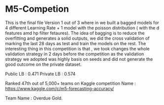 # M5-Competion

This is the final file Version 1 out of 3 where in we built a bagged models for 4 different Learning Rate + 1 model with the poisson distribution ( with the d features amd hp filter fetaures). The idea of bagging is to reduce the overfitting and generates a solid outputs, we did the cross validation of marking the last 28 days as test and train the models on the rest. The interesting thing in this competition is that , we took changes the whole validation strategy in 2 days before the competition as the validation strategy we adopted was highly basis on seeds and did not generate the good outcome on the private dataset.

Public LB : 0.471
Private LB : 0.574

Ranked 47th out of 5,000+ teams on Kaggle 
competition Name : https://www.kaggle.com/c/m5-forecasting-accuracy/

Team Name : Overdue Gold.
